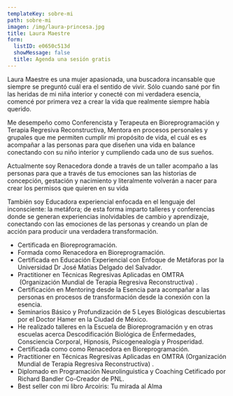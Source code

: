 ```yaml
---
templateKey: sobre-mi
path: sobre-mi
imagen: /img/laura-princesa.jpg
title: Laura Maestre
form:
  listID: e0650c513d
  showMessage: false
  title: Agenda una sesión gratis
---
```

Laura Maestre es una mujer apasionada, una buscadora incansable  que siempre se preguntó cuál era el sentido de vivir. Sólo cuando sané por fin las heridas de mi niña interior y conecté
con mi verdadera esencia, comencé por primera vez a crear la vida que realmente siempre había querido.

Me desempeño como Conferencista y Terapeuta en Bioreprogramación y Terapia Regresiva Reconstructiva, Mentora en procesos personales y grupales que me permiten cumplir mi propósito de vida, el cuál es es acompañar a las personas para que diseñen una vida en balance conectando con su niño interior y cumpliendo cada uno de sus sueños.

Actualmente soy Renacedora donde a través de un taller acompaño a las personas para que a través de tus emociones san las historias de concepción, gestación y nacimiento y literalmente volverán a nacer para crear los permisos que quieren en su vida

También soy Educadora experiencial enfocada en el lenguaje del inconsciente: la metáfora; de esta forma imparto talleres y conferencias donde se generan experiencias inolvidables de cambio y aprendizaje, conectando con las emociones de las personas y creando un plan de acción para producir una verdadera transformación.

* Certificada en Bioreprogramación. 
* Formada como Renacedora en Bioreprogramación.
* Certificada en Educación Experiencial con Enfoque de Metáforas por la Universidad Dr José Matías Delgado del Salvador.
* Practitioner en Técnicas Regresivas Aplicadas en OMTRA  (Organización Mundial de Terapia Regresiva Reconstructiva) .
* Certificación en Mentoring desde la Esencia para acompañar a las personas en procesos de transformación desde la conexión con la esencia.
* Seminarios Básico y Profundización de 5 Leyes Biológicas descubiertas por el Doctor Hamer en la Ciudad de México.
* He realizado talleres en la Escuela de Bioreprogramación y en otras escuelas acerca Descodificación Biológica de Enfermedades, Consciencia Corporal, Hipnosis, Psicogenealogía
  y Prosperidad.
* Certificada como como Renacedora en Bioreprogramación.
* Practitioner en Técnicas Regresivas Aplicadas en OMTRA (Organización Mundial de Terapia Regresiva Reconstructiva) .
* Diplomado en Programación Neurolinguistica y Coaching Cetificado por Richard Bandler Co-Creador de PNL.
* Best seller con mi libro Arcoiris: Tu mirada al Alma
